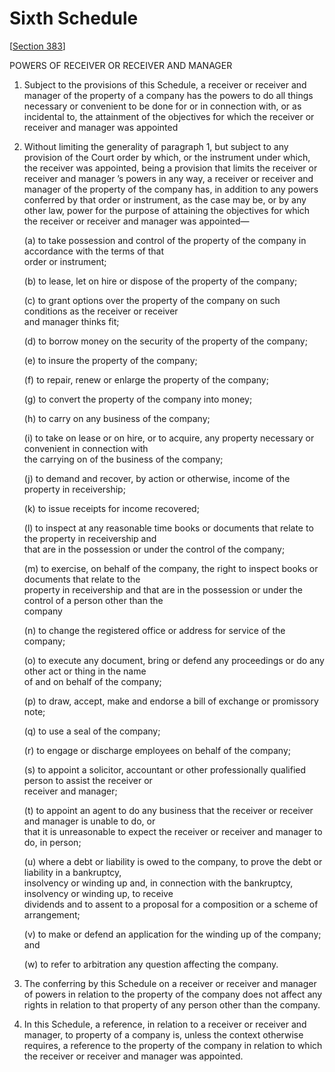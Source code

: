 # Sixth Schedule

\[[Section 383](../../../part-3-management-of-company/division-7-charges-arrangement-and-reconstructions-and-receivership/subdivision-3-receivers-and-receivers-and-managers/section-383.-power-of-receiver-or-receiver-and-manager.md)\]

POWERS OF RECEIVER OR RECEIVER AND MANAGER

1. Subject to the provisions of this Schedule, a receiver or receiver and manager of the property of a company has the powers to do all things necessary or convenient to be done for or in connection with, or as incidental to, the attainment of the objectives for which the receiver or receiver and manager was appointed

2. Without limiting the generality of paragraph 1, but subject to any provision of the Court order by which, or the instrument under which, the receiver was appointed, being a provision that limits the receiver or receiver and manager ’s powers in any way, a receiver or receiver and manager of the property of the company has, in addition to any powers conferred by that order or instrument, as the case may be, or by any other law, power for the purpose of attaining the objectives for which the receiver or receiver and manager was appointed—

     \(a\) to take possession and control of the property of the company in accordance with the terms of that   
     order or instrument;  

     \(b\)  to lease, let on hire or dispose of the property of the company;

      \(c\)  to grant options over the property of the company on such conditions as the receiver or receiver   
     and manager thinks fit;

     \(d\)  to borrow money on the security of the property of the company;

     \(e\)  to insure the property of the company;

     \(f\)  to repair, renew or enlarge the property of the company;

     \(g\)  to convert the property of the company into money;

     \(h\)  to carry on any business of the company;

     \(i\)  to take on lease or on hire, or to acquire, any property necessary or convenient in connection with    
     the carrying on of the business of the company;    

     \(j\)  to demand and recover, by action or otherwise, income of the property in receivership;

     \(k\)  to issue receipts for income recovered;

     \(l\)  to inspect at any reasonable time books or documents that relate to the property in receivership and    
     that are in the possession or under the control of the company;    

     \(m\)  to exercise, on behalf of the company, the right to inspect books or documents that relate to the               
     property in receivership and that are in the possession or under the control of a person other than the         
     company  

     \(n\)  to change the registered office or address for service of the company;

     \(o\)  to execute any document, bring or defend any proceedings or do any other act or thing in the name           
     of and on behalf of the company;

     \(p\)  to draw, accept, make and endorse a bill of exchange or promissory note;

     \(q\)  to use a seal of the company;

     \(r\)  to engage or discharge employees on behalf of the company;

     \(s\)  to appoint a solicitor, accountant or other professionally qualified person to assist the receiver or     
     receiver and manager;

     \(t\)  to appoint an agent to do any business that the receiver or receiver and manager is unable to do, or           
     that it is unreasonable to expect the receiver or receiver and manager to do, in person;

     \(u\) where a debt or liability is owed to the company, to prove the debt or liability in a bankruptcy,   
     insolvency or winding up and, in connection with the bankruptcy, insolvency or winding up, to receive    
     dividends and to assent to a proposal for a composition or a scheme of arrangement;

     \(v\) to make or defend an application for the winding up of the company; and

    \(w\) to refer to arbitration any question affecting the company.

3. The conferring by this Schedule on a receiver or receiver and manager of powers in relation to the property of the company does not affect any rights in relation to that property of any person other than the company.

4. In this Schedule, a reference, in relation to a receiver or receiver and manager, to property of a company is, unless the context otherwise requires, a reference to the property of the company in relation to which the receiver or receiver and manager was appointed.

